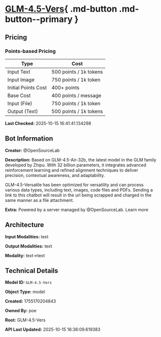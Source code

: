 # [GLM-4.5-Vers](https://poe.com/GLM-4.5-Vers){ .md-button .md-button--primary }

## Pricing

### Points-based Pricing

| Type | Cost |
|------|------|
| Input Text | 500 points / 1k tokens |
| Input Image | 750 points / 1k token |
| Initial Points Cost | 400+ points |
| Base Cost | 400 points / message |
| Input (File) | 750 points / 1k token |
| Output (Text) | 500 points / 1k tokens |

**Last Checked:** 2025-10-15 16:41:41.134298


## Bot Information

**Creator:** @OpenSourceLab

**Description:** Based on GLM-4.5-Air-32b, the latest model in the GLM family developed by Zhipu. With 32 billion parameters, it integrates advanced reinforcement learning and refined alignment techniques to deliver precision, contextual awareness, and adaptability. 

GLM-4.5-Versatile has been optimized for versatility and can process various data types, including text, images, code files and PDFs. Sending a link to this chatbot will result in the url being scrapped and charged in the same manner as a file attachment.

**Extra:** Powered by a server managed by @OpenSourceLab. Learn more


## Architecture

**Input Modalities:** text

**Output Modalities:** text

**Modality:** text->text


## Technical Details

**Model ID:** `GLM-4.5-Vers`

**Object Type:** model

**Created:** 1755170204843

**Owned By:** poe

**Root:** GLM-4.5-Vers

**API Last Updated:** 2025-10-15 16:36:09.619383
